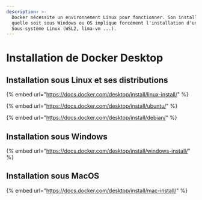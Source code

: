 ```yaml
---
description: >-
  Docker nécessite un environnement Linux pour fonctionner. Son installation,
  quelle soit sous Windows ou OS implique forcément l'installation d'un
  Sous-système Linux (WSL2, lima-vm ...).
---
```


# Installation de Docker Desktop

## Installation sous Linux et ses distributions

{% embed url="https://docs.docker.com/desktop/install/linux-install/" %}

{% embed url="https://docs.docker.com/desktop/install/ubuntu/" %}

{% embed url="https://docs.docker.com/desktop/install/debian/" %}

## Installation sous Windows

{% embed url="https://docs.docker.com/desktop/install/windows-install/" %}

## Installation sous MacOS

{% embed url="https://docs.docker.com/desktop/install/mac-install/" %}
